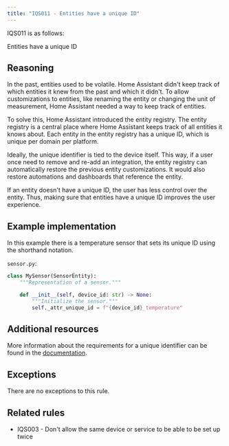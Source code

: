 ```yaml
---
title: "IQS011 - Entities have a unique ID"
---
```


IQS011 is as follows:

Entities have a unique ID

## Reasoning

In the past, entities used to be volatile.
Home Assistant didn't keep track of which entities it knew from the past and which it didn't.
To allow customizations to entities, like renaming the entity or changing the unit of measurement, Home Assistant needed a way to keep track of entities.

To solve this, Home Assistant introduced the entity registry.
The entity registry is a central place where Home Assistant keeps track of all entities it knows about.
Each entity in the entity registry has a unique ID, which is unique per domain per platform.

Ideally, the unique identifier is tied to the device itself.
This way, if a user once need to remove and re-add an integration, the entity registry can automatically restore the previous entity customizations.
It would also restore automations and dashboards that reference the entity.

If an entity doesn't have a unique ID, the user has less control over the entity.
Thus, making sure that entities have a unique ID improves the user experience.

## Example implementation

In this example there is a temperature sensor that sets its unique ID using the shorthand notation.

`sensor.py`:
```python
class MySensor(SensorEntity):
    """Representation of a sensor."""

    def __init__(self, device_id: str) -> None:
        """Initialize the sensor."""
        self._attr_unique_id = f"{device_id}_temperature"
```

## Additional resources

More information about the requirements for a unique identifier can be found in the [documentation](../../../entity_registry_index#unique-id-requirements).

## Exceptions

There are no exceptions to this rule.

## Related rules

- IQS003 - Don't allow the same device or service to be able to be set up twice